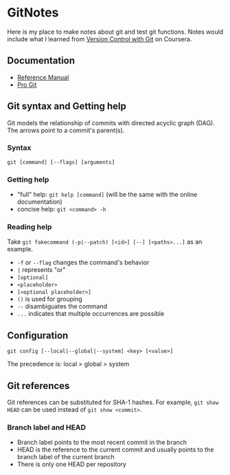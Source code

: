 # GitNotes

Here is my place to make notes about git and test git functions. Notes would include what I learned from [Version Control with Git](https://www.coursera.org/learn/version-control-with-git/home/info) on Coursera.

## Documentation

- [Reference Manual](https://git-scm.com/docs)
- [Pro Git](https://git-scm.com/book/en/v2)

## Git syntax and Getting help

Git models the relationship of commits with directed acyclic graph (DAG). The arrows point to a commit's parent(s).

### Syntax

`git [command] [--flags] [arguments]`

### Getting help

- "full" help: `git help [command]` (will be the same with the online documentation)
- concise help: `git <command> -h`

### Reading help

Take `git fakecommand (-p|--patch) [<id>] [--] [<paths>...]` as an example.

- `-f` or `--flag` changes the command's behavior
- `|` represents "or"
- `[optional]`
- `<placeholder>`
- `[<optional placeholder>]`
- `()` is used for grouping
- `--` disambiguates the command
- `...` indicates that multiple occurrences are possible

## Configuration

`git config [--local|--global|--system] <key> [<value>]`

The precedence is: local > global > system

## Git references

Git references can be substituted for SHA-1 hashes. For example, `git show HEAD` can be used instead of `git show <commit>`.

### Branch label and HEAD

- Branch label points to the most recent commit in the branch
- HEAD is the reference to the current commit and usually points to the branch label of the current branch
- There is only one HEAD per repository
